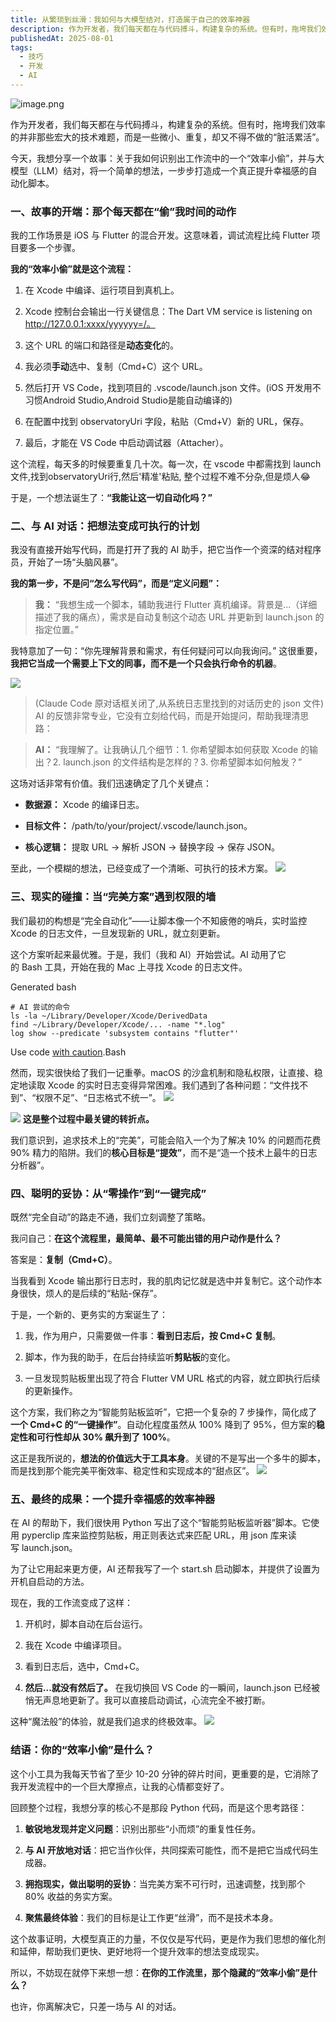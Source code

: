 ```yaml
---
title: 从繁琐到丝滑：我如何与大模型结对，打造属于自己的效率神器
description: 作为开发者，我们每天都在与代码搏斗，构建复杂的系统。但有时，拖垮我们效率的并非那些宏大的技术难题，而是一些微小、重复，却又不得不做的“脏活累活”。今天，我想分享一个故事：关于我如何识别出工作流中的一个“效率小偷”，并与大模型（LLM）结对，将一个简单的想法，一步步打造成一个真正提升幸福感的自动化脚本。
publishedAt: 2025-08-01
tags:
  - 技巧
  - 开发
  - AI
---
```

![image.png](https://raw.githubusercontent.com/macong0420/Image/main/20250801184731734.png)


作为开发者，我们每天都在与代码搏斗，构建复杂的系统。但有时，拖垮我们效率的并非那些宏大的技术难题，而是一些微小、重复，却又不得不做的“脏活累活”。

今天，我想分享一个故事：关于我如何识别出工作流中的一个“效率小偷”，并与大模型（LLM）结对，将一个简单的想法，一步步打造成一个真正提升幸福感的自动化脚本。

### 一、故事的开端：那个每天都在“偷”我时间的动作

我的工作场景是 iOS 与 Flutter 的混合开发。这意味着，调试流程比纯 Flutter 项目要多一个步骤。

**我的“效率小偷”就是这个流程：**

1. 在 Xcode 中编译、运行项目到真机上。
    
2. Xcode 控制台会输出一行关键信息：The Dart VM service is listening on http://127.0.0.1:xxxx/yyyyyy=/。
    
3. 这个 URL 的端口和路径是**动态变化**的。
    
4. 我必须**手动**选中、复制（Cmd+C）这个 URL。
    
5. 然后打开 VS Code，找到项目的 .vscode/launch.json 文件。(iOS 开发用不习惯Android Studio,Android Studio是能自动编译的)
    
6. 在配置中找到 observatoryUri 字段，粘贴（Cmd+V）新的 URL，保存。
    
7. 最后，才能在 VS Code 中启动调试器（Attacher）。
    

这个流程，每天多的时候要重复几十次。每一次，在 vscode 中都需找到 launch 文件,找到observatoryUri行,然后'精准'粘贴, 整个过程不难不分杂,但是烦人😂

于是，一个想法诞生了：**“我能让这一切自动化吗？”**

### 二、与 AI 对话：把想法变成可执行的计划

我没有直接开始写代码，而是打开了我的 AI 助手，把它当作一个资深的结对程序员，开始了一场“头脑风暴”。

**我的第一步，不是问“怎么写代码”，而是“定义问题”：**

> **我：** “我想生成一个脚本，辅助我进行 Flutter 真机编译。背景是...（详细描述了我的痛点），需求是自动复制这个动态 URL 并更新到 launch.json 的指定位置。”

我特意加了一句：“你先理解背景和需求，有任何疑问可以向我询问。” 这很重要，**我把它当成一个需要上下文的同事，而不是一个只会执行命令的机器**。

![](https://raw.githubusercontent.com/macong0420/Image/main/20250801122940179.png)
> (Claude Code 原对话框关闭了,从系统日志里找到的对话历史的 json 文件)
AI 的反馈非常专业，它没有立刻给代码，而是开始提问，帮助我理清思路：

> **AI：** “我理解了。让我确认几个细节：1. 你希望脚本如何获取 Xcode 的输出？2. launch.json 的文件结构是怎样的？3. 你希望脚本如何触发？”

这场对话非常有价值。我们迅速确定了几个关键点：

- **数据源：** Xcode 的编译日志。
    
- **目标文件：** /path/to/your/project/.vscode/launch.json。
    
- **核心逻辑：** 提取 URL -> 解析 JSON -> 替换字段 -> 保存 JSON。
    

至此，一个模糊的想法，已经变成了一个清晰、可执行的技术方案。
![](https://raw.githubusercontent.com/macong0420/Image/main/20250801123412203.png)
### 三、现实的碰撞：当“完美方案”遇到权限的墙

我们最初的构想是“完全自动化”——让脚本像一个不知疲倦的哨兵，实时监控 Xcode 的日志文件，一旦发现新的 URL，就立刻更新。

这个方案听起来最优雅。于是，我们（我和 AI）开始尝试。AI 动用了它的 Bash 工具，开始在我的 Mac 上寻找 Xcode 的日志文件。

Generated bash

```
# AI 尝试的命令
ls -la ~/Library/Developer/Xcode/DerivedData
find ~/Library/Developer/Xcode/... -name "*.log"
log show --predicate 'subsystem contains "flutter"'
```

Use code [with caution](https://support.google.com/legal/answer/13505487).Bash

然而，现实很快给了我们一记重拳。macOS 的沙盒机制和隐私权限，让直接、稳定地读取 Xcode 的实时日志变得异常困难。我们遇到了各种问题：“文件找不到”、“权限不足”、“日志格式不统一”。
![](https://raw.githubusercontent.com/macong0420/Image/main/20250801124307063.png)

![](https://raw.githubusercontent.com/macong0420/Image/main/20250801124417160.png)
**这是整个过程中最关键的转折点。**

我们意识到，追求技术上的“完美”，可能会陷入一个为了解决 10% 的问题而花费 90% 精力的陷阱。我们的**核心目标是“提效”**，而不是“造一个技术上最牛的日志分析器”。

### 四、聪明的妥协：从“零操作”到“一键完成”

既然“完全自动”的路走不通，我们立刻调整了策略。

我问自己：**在这个流程里，最简单、最不可能出错的用户动作是什么？**

答案是：**复制（Cmd+C）**。

当我看到 Xcode 输出那行日志时，我的肌肉记忆就是选中并复制它。这个动作本身很快，烦人的是后续的“粘贴-保存”。

于是，一个新的、更务实的方案诞生了：

1. 我，作为用户，只需要做一件事：**看到日志后，按 Cmd+C 复制**。
    
2. 脚本，作为我的助手，在后台持续监听**剪贴板**的变化。
    
3. 一旦发现剪贴板里出现了符合 Flutter VM URL 格式的内容，就立即执行后续的更新操作。
    

这个方案，我们称之为“智能剪贴板监听”，它把一个复杂的 7 步操作，简化成了**一个 Cmd+C 的“一键操作”**。自动化程度虽然从 100% 降到了 95%，但方案的**稳定性和可行性却从 30% 飙升到了 100%**。

这正是我所说的，**想法的价值远大于工具本身**。关键的不是写出一个多牛的脚本，而是找到那个能完美平衡效率、稳定性和实现成本的“甜点区”。
![](https://raw.githubusercontent.com/macong0420/Image/main/20250801125106878.png)

### 五、最终的成果：一个提升幸福感的效率神器

在 AI 的帮助下，我们很快用 Python 写出了这个“智能剪贴板监听器”脚本。它使用 pyperclip 库来监控剪贴板，用正则表达式来匹配 URL，用 json 库来读写 launch.json。

为了让它用起来更方便，AI 还帮我写了一个 start.sh 启动脚本，并提供了设置为开机自启动的方法。

现在，我的工作流变成了这样：

1. 开机时，脚本自动在后台运行。
    
2. 我在 Xcode 中编译项目。
    
3. 看到日志后，选中，Cmd+C。
    
4. **然后...就没有然后了。** 在我切换回 VS Code 的一瞬间，launch.json 已经被悄无声息地更新了。我可以直接启动调试，心流完全不被打断。
    

这种“魔法般”的体验，就是我们追求的终极效率。
![](https://raw.githubusercontent.com/macong0420/Image/main/20250801125310705.png)

### 结语：你的“效率小偷”是什么？

这个小工具为我每天节省了至少 10-20 分钟的碎片时间，更重要的是，它消除了我开发流程中的一个巨大摩擦点，让我的心情都变好了。

回顾整个过程，我想分享的核心不是那段 Python 代码，而是这个思考路径：

1. **敏锐地发现并定义问题**：识别出那些“小而烦”的重复性任务。
    
2. **与 AI 开放地对话**：把它当作伙伴，共同探索可能性，而不是把它当成代码生成器。
    
3. **拥抱现实，做出聪明的妥协**：当完美方案不可行时，迅速调整，找到那个 80% 收益的务实方案。
    
4. **聚焦最终体验**：我们的目标是让工作更“丝滑”，而不是技术本身。
    

这个故事证明，大模型真正的力量，不仅仅是写代码，更是作为我们思想的催化剂和延伸，帮助我们更快、更好地将一个提升效率的想法变成现实。

所以，不妨现在就停下来想一想：**在你的工作流里，那个隐藏的“效率小偷”是什么？**

也许，你离解决它，只差一场与 AI 的对话。
